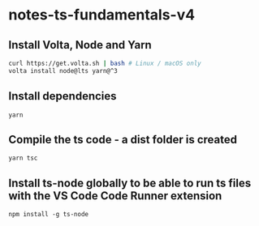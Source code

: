 # notes-ts-fundamentals-v4

## Install Volta, Node and Yarn

```bash
curl https://get.volta.sh | bash # Linux / macOS only
volta install node@lts yarn@^3
```
## Install dependencies
```
yarn
```
## Compile the ts code - a dist folder is created
```
yarn tsc
```
## Install ts-node globally to be able to run ts files with the VS Code Code Runner extension
```
npm install -g ts-node
```